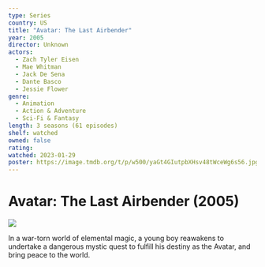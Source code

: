 ```yaml
---
type: Series
country: US
title: "Avatar: The Last Airbender"
year: 2005
director: Unknown
actors:
  - Zach Tyler Eisen
  - Mae Whitman
  - Jack De Sena
  - Dante Basco
  - Jessie Flower
genre:
  - Animation
  - Action & Adventure
  - Sci-Fi & Fantasy
length: 3 seasons (61 episodes)
shelf: watched
owned: false
rating:
watched: 2023-01-29
poster: https://image.tmdb.org/t/p/w500/yaGt4GIutpbXHsv48tWceWg6s56.jpg
---
```


# Avatar: The Last Airbender (2005)

![](https://image.tmdb.org/t/p/w500/yaGt4GIutpbXHsv48tWceWg6s56.jpg)

In a war-torn world of elemental magic, a young boy reawakens to undertake a dangerous mystic quest to fulfill his destiny as the Avatar, and bring peace to the world.